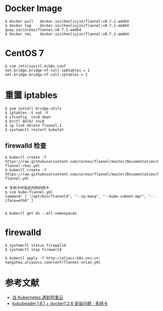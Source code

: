 # Docker Image
```
$ docker pull 	docker.io/chenliujin/flannel:v0.7.1-amd64
$ docker tag 	docker.io/chenliujin/flannel:v0.7.1-amd64  quay.io/coreos/flannel:v0.7.1-amd64
$ docker rmi 	docker.io/chenliujin/flannel:v0.7.1-amd64
```

# CentOS 7
```
$ vim /etc/sysctl.d/k8s.conf
net.bridge.bridge-nf-call-ip6tables = 1
net.bridge.bridge-nf-call-iptables = 1
```

# 重置 iptables 
```
$ yum install bridge-utils
$ iptables -t nat -F
$ ifconfig  cni0 down
$ brctl delbr cni0
$ ip link delete flannel.1
$ systemctl restart kubelet
```

## firewalld 检查




```
$ kubectl create -f https://raw.githubusercontent.com/coreos/flannel/master/Documentation/kube-flannel-rbac.yml
$ kubectl create -f https://raw.githubusercontent.com/coreos/flannel/master/Documentation/kube-flannel.yml

# 多网卡时指定内网的网卡
$ vim kube-flannel.yml 
command: [ "/opt/bin/flanneld", "--ip-masq", "--kube-subnet-mgr", "--iface=eth0" ]


$ kubectl get ds --all-namespaces
```




# firewalld
```
$ systemctl status firewalld
$ systemctl stop firewalld
```


```
$ kubectl apply -f http://aliacs-k8s.oss-cn-hangzhou.aliyuncs.com/conf/flannel-vxlan.yml
```


# 参考文献
- [当 Kubernetes 遇到阿里云](https://yq.aliyun.com/articles/68921#)
- [kukubeadm 1.6.1 + docker1.2.6 安装问题 : 多网卡](http://www.cnblogs.com/fengjian2016/p/6689212.html?utm_source=itdadao&utm_medium=referral)
